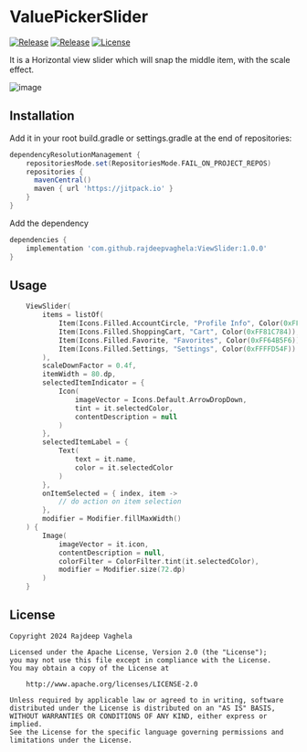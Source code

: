 # ValuePickerSlider
[![Release](https://jitpack.io/v/com.github.rajdeepvaghela/ViewSlider.svg)](https://jitpack.io/#com.github.rajdeepvaghela/ViewSlider)
[![Release](https://img.shields.io/github/v/release/rajdeepvaghela/ViewSlider)](https://github.com/rajdeepvaghela/ViewSlider/releases)
[![License](https://img.shields.io/badge/License-Apache%202.0-blue.svg)](https://opensource.org/licenses/Apache-2.0)

It is a Horizontal view slider which will snap the middle item, with the scale effect.

![image](https://github.com/rajdeepvaghela/ViewSlider/assets/17750025/ff610205-d4f7-4edf-a39e-1a73f8526176)

## Installation
Add it in your root build.gradle or settings.gradle at the end of repositories:
```gradle
dependencyResolutionManagement {
    repositoriesMode.set(RepositoriesMode.FAIL_ON_PROJECT_REPOS)
    repositories {
      mavenCentral()
      maven { url 'https://jitpack.io' }
    }
}
```
Add the dependency
```gradle
dependencies {
    implementation 'com.github.rajdeepvaghela:ViewSlider:1.0.0'
}
```
## Usage
```kotlin
    ViewSlider(
        items = listOf(
            Item(Icons.Filled.AccountCircle, "Profile Info", Color(0xFFE57373)),
            Item(Icons.Filled.ShoppingCart, "Cart", Color(0xFF81C784)),
            Item(Icons.Filled.Favorite, "Favorites", Color(0xFF64B5F6)),
            Item(Icons.Filled.Settings, "Settings", Color(0xFFFFD54F))
        ),
        scaleDownFactor = 0.4f,
        itemWidth = 80.dp,
        selectedItemIndicator = {
            Icon(
                imageVector = Icons.Default.ArrowDropDown,
                tint = it.selectedColor,
                contentDescription = null
            )
        },
        selectedItemLabel = {
            Text(
                text = it.name,
                color = it.selectedColor
            )
        },
        onItemSelected = { index, item ->
            // do action on item selection
        },
        modifier = Modifier.fillMaxWidth()
    ) {
        Image(
            imageVector = it.icon,
            contentDescription = null,
            colorFilter = ColorFilter.tint(it.selectedColor),
            modifier = Modifier.size(72.dp)
        )
    }
```

## License
```
Copyright 2024 Rajdeep Vaghela

Licensed under the Apache License, Version 2.0 (the "License");
you may not use this file except in compliance with the License.
You may obtain a copy of the License at

    http://www.apache.org/licenses/LICENSE-2.0

Unless required by applicable law or agreed to in writing, software
distributed under the License is distributed on an "AS IS" BASIS,
WITHOUT WARRANTIES OR CONDITIONS OF ANY KIND, either express or implied.
See the License for the specific language governing permissions and
limitations under the License.
```
